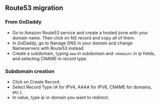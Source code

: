 ## Route53 migration

### From GoDaddy

* Go to Amazon Route53 service and create a hosted zone with your domain name. Then click on NS record and copy all of them.
* In GoDaddy, go to Nanage DNS in your domain and change Nameservers with Route53 instead.
* Create a subdomain, typing `www` in subdomain and `<domain>` in ip fields, and selecting CNAME in record type.

### Subdomain creation

* Click on Create Record.
* Select Record Type (A for IPV4, AAAA for IPV6, CNAME for domains, etc.).
* In value, type ip or domain you want to redirect.